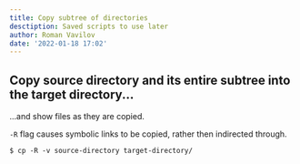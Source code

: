 ```yaml
---
title: Copy subtree of directories
desctiption: Saved scripts to use later
author: Roman Vavilov
date: '2022-01-18 17:02'
---
```


## Copy source directory and its entire subtree into the target directory...
...and show files as they are copied.

`-R` flag causes symbolic links to be copied, rather then indirected through.
```Shell
$ cp -R -v source-directory target-directory/
```
